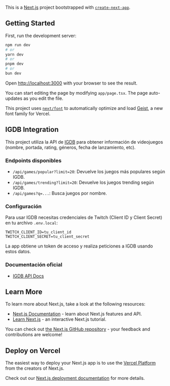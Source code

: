 This is a [Next.js](https://nextjs.org) project bootstrapped with [`create-next-app`](https://nextjs.org/docs/app/api-reference/cli/create-next-app).

## Getting Started

First, run the development server:

```bash
npm run dev
# or
yarn dev
# or
pnpm dev
# or
bun dev
```

Open [http://localhost:3000](http://localhost:3000) with your browser to see the result.

You can start editing the page by modifying `app/page.tsx`. The page auto-updates as you edit the file.

This project uses [`next/font`](https://nextjs.org/docs/app/building-your-application/optimizing/fonts) to automatically optimize and load [Geist](https://vercel.com/font), a new font family for Vercel.

## IGDB Integration

This project utiliza la API de [IGDB](https://www.igdb.com/) para obtener información de videojuegos (nombre, portada, rating, géneros, fecha de lanzamiento, etc).

### Endpoints disponibles

- `/api/games/popular?limit=20`: Devuelve los juegos más populares según IGDB.
- `/api/games/trending?limit=20`: Devuelve los juegos trending según IGDB.
- `/api/games?q=...`: Busca juegos por nombre.

### Configuración

Para usar IGDB necesitas credenciales de Twitch (Client ID y Client Secret) en tu archivo `.env.local`:

```env
TWITCH_CLIENT_ID=tu_client_id
TWITCH_CLIENT_SECRET=tu_client_secret
```

La app obtiene un token de acceso y realiza peticiones a IGDB usando estos datos.

### Documentación oficial
- [IGDB API Docs](https://api-docs.igdb.com/)


## Learn More

To learn more about Next.js, take a look at the following resources:

- [Next.js Documentation](https://nextjs.org/docs) - learn about Next.js features and API.
- [Learn Next.js](https://nextjs.org/learn) - an interactive Next.js tutorial.

You can check out [the Next.js GitHub repository](https://github.com/vercel/next.js) - your feedback and contributions are welcome!

## Deploy on Vercel

The easiest way to deploy your Next.js app is to use the [Vercel Platform](https://vercel.com/new?utm_medium=default-template&filter=next.js&utm_source=create-next-app&utm_campaign=create-next-app-readme) from the creators of Next.js.

Check out our [Next.js deployment documentation](https://nextjs.org/docs/app/building-your-application/deploying) for more details.
